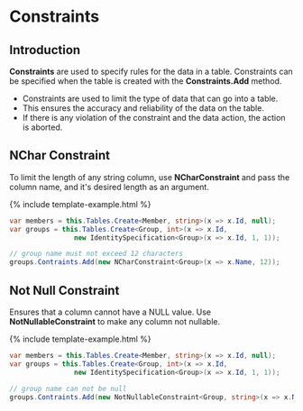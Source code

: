 # Constraints

## Introduction

**Constraints** are used to specify rules for the data in a table. Constraints can be specified when the table is created with the **Constraints.Add** method.

 - Constraints are used to limit the type of data that can go into a table. 
 - This ensures the accuracy and reliability of the data on the table. 
 - If there is any violation of the constraint and the data action, the action is aborted.

## NChar Constraint

To limit the length of any string column, use **NCharConstraint** and pass the column name, and it's desired length as an argument.
 
{% include template-example.html %} 
```csharp
var members = this.Tables.Create<Member, string>(x => x.Id, null);
var groups = this.Tables.Create<Group, int>(x => x.Id, 
                new IdentitySpecification<Group>(x => x.Id, 1, 1));

// group name must not exceed 12 characters
groups.Contraints.Add(new NCharConstraint<Group>(x => x.Name, 12));
```

## Not Null Constraint

Ensures that a column cannot have a NULL value. Use **NotNullableConstraint** to make any column not nullable.

{% include template-example.html %} 
```csharp
var members = this.Tables.Create<Member, string>(x => x.Id, null);
var groups = this.Tables.Create<Group, int>(x => x.Id, 
                new IdentitySpecification<Group>(x => x.Id, 1, 1));

// group name can not be null
groups.Contraints.Add(new NotNullableConstraint<Group, string>(x => x.Name));
```


